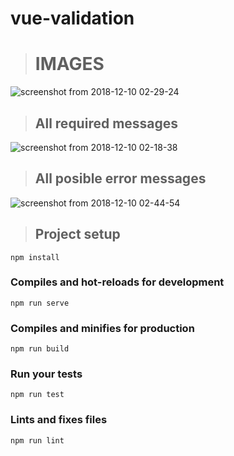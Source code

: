 # vue-validation

> # IMAGES

![screenshot from 2018-12-10 02-29-24](https://user-images.githubusercontent.com/36411279/49702869-c7be6a00-fc23-11e8-93ed-f723be532870.png)

> ## All required messages
![screenshot from 2018-12-10 02-18-38](https://user-images.githubusercontent.com/36411279/49702872-cd1bb480-fc23-11e8-80a3-9ef980b81d68.png)

> ## All posible error messages
![screenshot from 2018-12-10 02-44-54](https://user-images.githubusercontent.com/36411279/49703013-c8580000-fc25-11e8-83b0-907f01befdc1.png)


> ## Project setup

```
npm install
```

### Compiles and hot-reloads for development
```
npm run serve
```

### Compiles and minifies for production
```
npm run build
```

### Run your tests
```
npm run test
```

### Lints and fixes files
```
npm run lint
```
